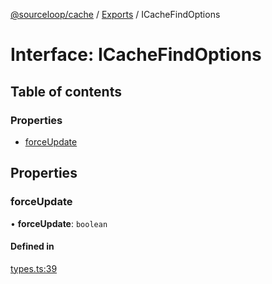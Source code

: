 [@sourceloop/cache](../README.md) / [Exports](../modules.md) / ICacheFindOptions

# Interface: ICacheFindOptions

## Table of contents

### Properties

- [forceUpdate](ICacheFindOptions.md#forceupdate)

## Properties

### forceUpdate

• **forceUpdate**: `boolean`

#### Defined in

[types.ts:39](https://github.com/codeweb05/repo1/blob/a4cf318/packages/cache/src/types.ts#L39)
